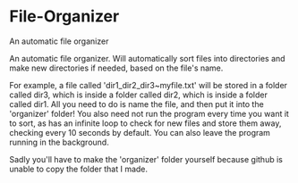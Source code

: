 # File-Organizer
 An automatic file organizer

An automatic file organizer.  Will automatically sort files into directories and make new directories if needed, based on the file's name.

For example, a file called 'dir1_dir2_dir3~myfile.txt' will be stored in a folder called dir3, which is inside a folder called dir2, which is inside a folder called dir1. All you need to do is name the file, and then put it into the 'organizer' folder! You also need not run the program every time you want it to sort, as has an infinite loop to check for new files and store them away, checking every 10 seconds by default.
You can also leave the program running in the background.

Sadly you'll have to make the 'organizer' folder yourself because github is unable to copy the folder that I made.
